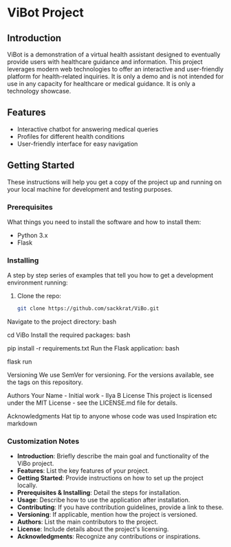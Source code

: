 # ViBot Project

## Introduction
ViBot is a demonstration of a virtual health assistant designed to eventually provide users with healthcare guidance and information. This project leverages modern web technologies to offer an interactive and user-friendly platform for health-related inquiries. It is only a demo and is not intended for use in any capacity for healthcare or medical guidance. It is only a technology showcase.

## Features
- Interactive chatbot for answering medical queries
- Profiles for different health conditions
- User-friendly interface for easy navigation

## Getting Started

These instructions will help you get a copy of the project up and running on your local machine for development and testing purposes.

### Prerequisites
What things you need to install the software and how to install them:
- Python 3.x
- Flask

### Installing
A step by step series of examples that tell you how to get a development environment running:

1. Clone the repo:
   ```bash
   git clone https://github.com/sackkrat/ViBo.git
Navigate to the project directory:
bash

cd ViBo
Install the required packages:
bash

pip install -r requirements.txt
Run the Flask application:
bash

flask run


Versioning
We use SemVer for versioning. For the versions available, see the tags on this repository.

Authors
Your Name - Initial work - Ilya B
License
This project is licensed under the MIT License - see the LICENSE.md file for details.

Acknowledgments
Hat tip to anyone whose code was used
Inspiration
etc
markdown

### Customization Notes
- **Introduction**: Briefly describe the main goal and functionality of the ViBo project.
- **Features**: List the key features of your project.
- **Getting Started**: Provide instructions on how to set up the project locally.
- **Prerequisites & Installing**: Detail the steps for installation.
- **Usage**: Describe how to use the application after installation.
- **Contributing**: If you have contribution guidelines, provide a link to these.
- **Versioning**: If applicable, mention how the project is versioned.
- **Authors**: List the main contributors to the project.
- **License**: Include details about the project's licensing.
- **Acknowledgments**: Recognize any contributions or inspirations.
